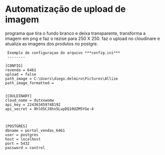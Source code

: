 Automatização de upload de imagem
=========================
<p>
    programa que tira o fundo branco e deixa transparente, transforma a imagem em png e faz o rezise para 250 X 250.
	faz o upload no cloudinare e atualiza as imagens dos produtos no postgre.
</p>

	 Exemplo de configuraçao do arquivo ***config.ini***
	 --------
     
    [CONFIG]
	revenda = 6461
	upload = false
	path_image = C:\Users\diego.delmiro\Pictures\Allize
	path_image_formatted =


	[COULDINARY]
	cloud_name = dutxxwomw
	api_key = 224363459748192
	api_secret = 9hlO5CJ8hx5LupDQ10UZM5YGe-4



	[POSTGRES]
	dbname = portal_vendas_6461
	user = postgres
	host = localhost
	port = 5432
	password = control
 
